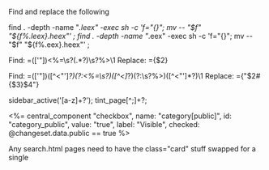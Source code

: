 Find and replace the following

<!-- Change all .eex to .heex -->
find . -depth -name "*.leex" -exec sh -c 'f="{}"; mv -- "$f" "${f%.leex}.heex"' \;
find . -depth -name "*.eex" -exec sh -c 'f="{}"; mv -- "$f" "${f%.eex}.heex"' \;

<!-- Standard attributes -->
Find: =(['"])<%=\s?(.*?)\s?%>\1
Replace: ={$2}

<!-- Attributes with a combination of static and variable -->
Find: =(['"])([^<"']*?)(?:<%=\s?)([^<]*?)(?:\s?%>)([^<"']*?)\1
Replace: ={"$2#{$3}$4"}

<!-- Replace with xxx: -->
sidebar_active\('[a-z]+?'\);
tint_page[^;]+?;

<!-- Then replace this with nothing -->
<script type="text/javascript" charset="utf-8">
  $(function() {
    xxx
    xxx
  });
</script>



<!-- checkboxes -->
<%= central_component "checkbox",
  name: "category[public]",
  id: "category_public",
  value: "true",
  label: "Visible",
  checked: @changeset.data.public == true
%>

<!-- Next up -->
Any search.html pages need to have the class="card" stuff swapped for a single <div class="search-row">

